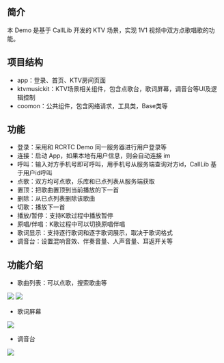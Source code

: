 ## 简介

本 Demo 是基于 CallLib 开发的 KTV 场景，实现 1V1 视频中双方点歌唱歌的功能。

## 项目结构

- app：登录、首页、KTV房间页面
- ktvmusickit：KTV场景相关组件，包含点歌台，歌词屏幕，调音台等UI及逻辑控制
- coomon：公共组件，包含网络请求，工具类，Base类等

## 功能

- 登录：采用和 RCRTC Demo 同一服务器进行用户登录等
- 连接：启动 App，如果本地有用户信息，则会自动连接 im
- 呼叫：输入对方手机号即可呼叫，用手机号从服务端查询对方id，CallLib 基于用户id呼叫
- 点歌：双方均可点歌，乐库和已点列表从服务端获取
- 置顶：把歌曲置顶到当前播放的下一首
- 删除：从已点列表删除该歌曲
- 切歌：播放下一首
- 播放/暂停：支持K歌过程中播放暂停
- 原唱/伴唱：K歌过程中可以切换原唱伴唱
- 歌词显示：支持逐行歌词和逐字歌词展示，取决于歌词格式
- 调音台：设置混响音效、伴奏音量、人声音量、耳返开关等

## 功能介绍

- 歌曲列表：可以点歌，搜索歌曲等

![](imgs/1.jpeg) ![](imgs/2.jpeg)

- 歌词屏幕

![](imgs/3.jpeg)

- 调音台

![](imgs/4.jpeg)